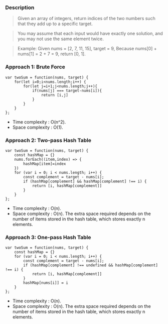 ### Description
>Given an array of integers, return indices of the two numbers such that they add up to a specific target.

>You may assume that each input would have exactly one solution, and you may not use the same element twice.

>Example:
Given nums = [2, 7, 11, 15], target = 9,
Because nums[0] + nums[1] = 2 + 7 = 9,
return [0, 1].

### Approach 1: Brute Force
```
var twoSum = function(nums, target) {
    for(let i=0;i<nums.length;i++) {
        for(let j=i+1;j<nums.length;j++){
            if(nums[j] === target-nums[i]){
                return [i,j]
            }
        }
    }
};
```
* Time complexity : O(n^2).
* Space complexity : O(1).
### Approach 2: Two-pass Hash Table
```
var twoSum = function(nums, target) {
    const hashMap = {}
    nums.forEach((item,index) => {
        hashMap[item]=index
    })
    for (var i = 0; i < nums.length; i++) {  
        const complement = target - nums[i];
        if (hashMap[complement] && hashMap[complement] !== i) {
            return [i, hashMap[complement]]
        }
    }
};
```
* Time complexity : O(n).
* Space complexity : O(n). The extra space required depends on the number of items stored in the hash table, which stores exactly n elements.


### Approach 3: One-pass Hash Table
```
var twoSum = function(nums, target) {
    const hashMap = {}
    for (var i = 0; i < nums.length; i++) {    
        const complement = target - nums[i];
        if (hashMap[complement] !== undefined && hashMap[complement] !== i) {
            return [i, hashMap[complement]]
        }
        hashMap[nums[i]] = i
    }
};
```
* Time complexity : O(n).
* Space complexity : O(n). The extra space required depends on the number of items stored in the hash table, which stores exactly n elements.

